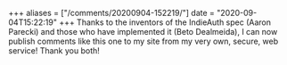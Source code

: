 +++
aliases = ["/comments/20200904-152219/"]
date = "2020-09-04T15:22:19"
+++
Thanks to the inventors of the IndieAuth spec (Aaron Parecki) and those who have implemented it (Beto Dealmeida), I can now publish comments like this one to my site from my very own, secure, web service! Thank you both!

